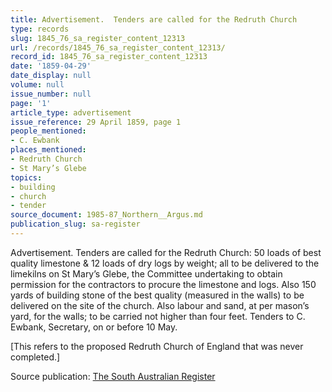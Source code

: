 ```yaml
---
title: Advertisement.  Tenders are called for the Redruth Church
type: records
slug: 1845_76_sa_register_content_12313
url: /records/1845_76_sa_register_content_12313/
record_id: 1845_76_sa_register_content_12313
date: '1859-04-29'
date_display: null
volume: null
issue_number: null
page: '1'
article_type: advertisement
issue_reference: 29 April 1859, page 1
people_mentioned:
- C. Ewbank
places_mentioned:
- Redruth Church
- St Mary’s Glebe
topics:
- building
- church
- tender
source_document: 1985-87_Northern__Argus.md
publication_slug: sa-register
---
```


Advertisement.  Tenders are called for the Redruth Church: 50 loads of best quality limestone & 12 loads of dry logs by weight; all to be delivered to the limekilns on St Mary’s Glebe, the Committee undertaking to obtain permission for the contractors to procure the limestone and logs.  Also 150 yards of building stone of the best quality (measured in the walls) to be delivered on the site of the church.  Also labour and sand, at per mason’s yard, for the walls; to be carried not higher than four feet.  Tenders to C. Ewbank, Secretary, on or before 10 May.

[This refers to the proposed Redruth Church of England that was never completed.]

Source publication: [The South Australian Register](/publications/sa-register/)
